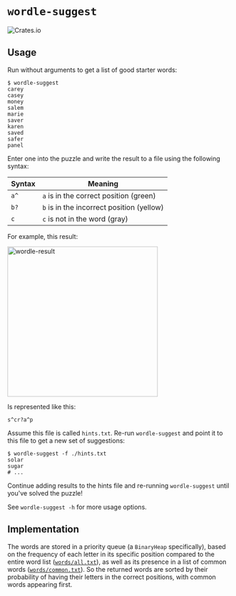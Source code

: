 # `wordle-suggest`

![Crates.io](https://img.shields.io/crates/d/wordle-suggest?style=for-the-badge)

## Usage

Run without arguments to get a list of good starter words:

```shell
$ wordle-suggest
carey
casey
money
salem
marie
saver
karen
saved
safer
panel
```

Enter one into the puzzle and write the result to a file using the following
syntax:

| Syntax | Meaning                                   |
| ------ | ----------------------------------------- |
| `a^`   | `a` is in the correct position (green)    |
| `b?`   | `b` is in the incorrect position (yellow) |
| `c`    | `c` is not in the word (gray)             |

For example, this result:

<img width="337" alt="wordle-result" src="https://user-images.githubusercontent.com/566993/151033991-a088eb62-5515-4ca4-bcb1-b83bd3f48f10.png">

Is represented like this:

```
s^cr?a^p
```

Assume this file is called `hints.txt`. Re-run `wordle-suggest` and point it
to this file to get a new set of suggestions:

```shell
$ wordle-suggest -f ./hints.txt
solar
sugar
# ...
```

Continue adding results to the hints file and re-running `wordle-suggest`
until you've solved the puzzle!

See `wordle-suggest -h` for more usage options.

## Implementation

The words are stored in a priority queue (a `BinaryHeap` specifically), based
on the frequency of each letter in its specific position compared to the entire
word list ([`words/all.txt`](words/all.txt)), as well as its presence in a list
of common words ([`words/common.txt`](words/common.txt)). So the returned words
are sorted by their probability of having their letters in the correct
positions, with common words appearing first.
